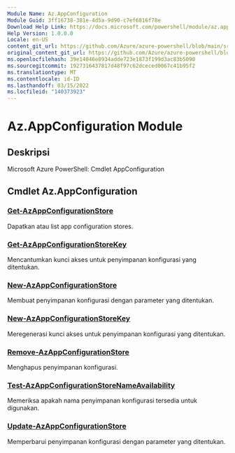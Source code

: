 ```yaml
---
Module Name: Az.AppConfiguration
Module Guid: 3ff16738-381e-4d5a-9d90-c7ef6816f78e
Download Help Link: https://docs.microsoft.com/powershell/module/az.appconfiguration
Help Version: 1.0.0.0
Locale: en-US
content_git_url: https://github.com/Azure/azure-powershell/blob/main/src/AppConfiguration/help/Az.AppConfiguration.md
original_content_git_url: https://github.com/Azure/azure-powershell/blob/main/src/AppConfiguration/help/Az.AppConfiguration.md
ms.openlocfilehash: 39e14046e8934adde723e1873f199d3ac83b5090
ms.sourcegitcommit: 1927316437817d48f97c62dceced0067c41b95f2
ms.translationtype: MT
ms.contentlocale: id-ID
ms.lasthandoff: 03/15/2022
ms.locfileid: "140373923"
---
```

# Az.AppConfiguration Module
## Deskripsi
Microsoft Azure PowerShell: Cmdlet AppConfiguration

## Cmdlet Az.AppConfiguration
### [Get-AzAppConfigurationStore](Get-AzAppConfigurationStore.md)
Dapatkan atau  list app configuration stores.

### [Get-AzAppConfigurationStoreKey](Get-AzAppConfigurationStoreKey.md)
Mencantumkan kunci akses untuk penyimpanan konfigurasi yang ditentukan.

### [New-AzAppConfigurationStore](New-AzAppConfigurationStore.md)
Membuat penyimpanan konfigurasi dengan parameter yang ditentukan.

### [New-AzAppConfigurationStoreKey](New-AzAppConfigurationStoreKey.md)
Meregenerasi kunci akses untuk penyimpanan konfigurasi yang ditentukan.

### [Remove-AzAppConfigurationStore](Remove-AzAppConfigurationStore.md)
Menghapus penyimpanan konfigurasi.

### [Test-AzAppConfigurationStoreNameAvailability](Test-AzAppConfigurationStoreNameAvailability.md)
Memeriksa apakah nama penyimpanan konfigurasi tersedia untuk digunakan.

### [Update-AzAppConfigurationStore](Update-AzAppConfigurationStore.md)
Memperbarui penyimpanan konfigurasi dengan parameter yang ditentukan.

